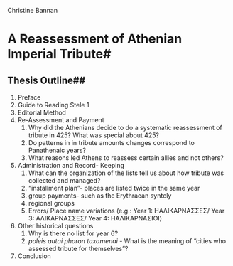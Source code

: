  Christine Bannan 

# A Reassessment of Athenian Imperial Tribute#

## Thesis Outline##

1. Preface
2. Guide to Reading Stele 1
3. Editorial Method
4.	Re-Assessment and Payment
    1.	Why did the Athenians decide to do a systematic reassessment of tribute in 425? What was special about 425? 
    2.	Do patterns in in tribute amounts changes correspond to Panathenaic years?
    3.	What reasons led Athens to reassess certain allies and not others? 
5.	Administration and Record- Keeping 
    1.	What can the organization of the lists tell us about how tribute was collected and managed? 
    2.	“installment plan”- places are listed twice in the same year
    3.	group payments- such as the Erythraean syntely 
    4.	regional groups 
    5.	Errors/ Place name variations (e.g.: Year 1: ΗΑΛΙΚΑΡΝΑΣΣΕΣ/ Year 3: ΑΛΙΚΑΡΝΑΣΣΕΣ/ Year 4: ΗΑΛΙΚΑΡΝΑΣΙΟΙ)
6.	Other historical questions
    1.	Why is there no list for year 6?
    2.	*poleis autai phoron taxamenai* - What is the meaning of “cities who assessed tribute for themselves”?
7.	Conclusion 
